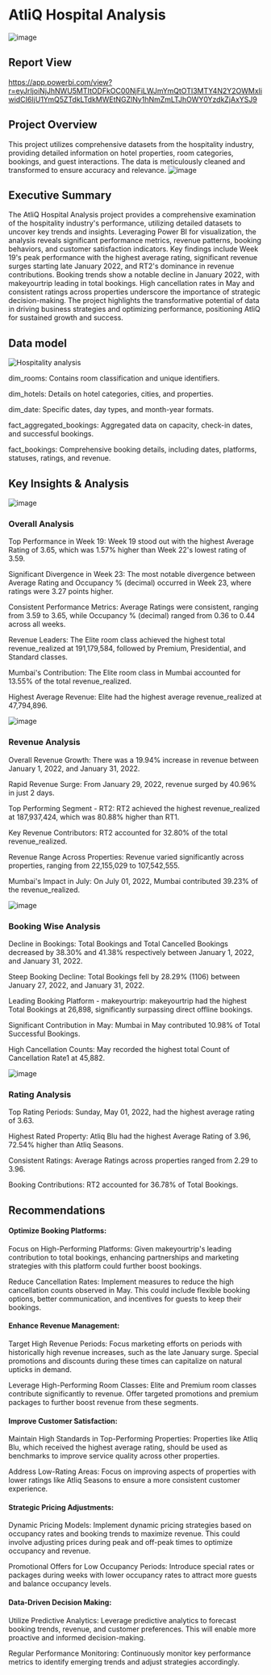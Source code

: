 # AtliQ Hospital Analysis
![image](https://github.com/user-attachments/assets/bdc2dad3-0f59-4ae5-ac8f-298181d5f20b)
## Report View
https://app.powerbi.com/view?r=eyJrIjoiNjJhNWU5MTItODFkOC00NjFiLWJmYmQtOTI3MTY4N2Y2OWMxIiwidCI6IjU1YmQ5ZTdkLTdkMWEtNGZlNy1hNmZmLTJhOWY0YzdkZjAxYSJ9
## Project Overview
This project utilizes comprehensive datasets from the hospitality industry, providing detailed information on hotel properties, room categories, bookings, and guest interactions. The data is meticulously cleaned and transformed to ensure accuracy and relevance.
![image](https://github.com/user-attachments/assets/35ffb171-aa20-4ac8-a3f9-afb11ca1a140)

## Executive Summary
The AtliQ Hospital Analysis project provides a comprehensive examination of the hospitality industry's performance, utilizing detailed datasets to uncover key trends and insights. Leveraging Power BI for visualization, the analysis reveals significant performance metrics, revenue patterns, booking behaviors, and customer satisfaction indicators. Key findings include Week 19's peak performance with the highest average rating, significant revenue surges starting late January 2022, and RT2's dominance in revenue contributions. Booking trends show a notable decline in January 2022, with makeyourtrip leading in total bookings. High cancellation rates in May and consistent ratings across properties underscore the importance of strategic decision-making. The project highlights the transformative potential of data in driving business strategies and optimizing performance, positioning AtliQ for sustained growth and success.
## Data model
![Hospitality analysis](https://github.com/user-attachments/assets/1ec14b17-df48-4bd2-bed0-cb137a9df493)

dim_rooms: Contains room classification and unique identifiers.

dim_hotels: Details on hotel categories, cities, and properties.

dim_date: Specific dates, day types, and month-year formats.

fact_aggregated_bookings: Aggregated data on capacity, check-in dates, and successful bookings.

fact_bookings: Comprehensive booking details, including dates, platforms, statuses, ratings, and revenue.


## Key Insights & Analysis
![image](https://github.com/user-attachments/assets/e29de477-b731-4edd-b967-ec6d2f2f278e)

### Overall Analysis
Top Performance in Week 19: Week 19 stood out with the highest Average Rating of 3.65, which was 1.57% higher than Week 22's lowest rating of 3.59.

Significant Divergence in Week 23: The most notable divergence between Average Rating and Occupancy % (decimal) occurred in Week 23, where ratings were 3.27 points higher.

Consistent Performance Metrics: Average Ratings were consistent, ranging from 3.59 to 3.65, while Occupancy % (decimal) ranged from 0.36 to 0.44 across all weeks.

Revenue Leaders: The Elite room class achieved the highest total revenue_realized at 191,179,584, followed by Premium, Presidential, and Standard classes.

Mumbai's Contribution: The Elite room class in Mumbai accounted for 13.55% of the total revenue_realized.

Highest Average Revenue: Elite had the highest average revenue_realized at 47,794,896.

![image](https://github.com/user-attachments/assets/620ed1f5-4484-42ea-abff-af1bd834147c)

### Revenue Analysis
Overall Revenue Growth: There was a 19.94% increase in revenue between January 1, 2022, and January 31, 2022.

Rapid Revenue Surge: From January 29, 2022, revenue surged by 40.96% in just 2 days.

Top Performing Segment - RT2: RT2 achieved the highest revenue_realized at 187,937,424, which was 80.88% higher than RT1.

Key Revenue Contributors: RT2 accounted for 32.80% of the total revenue_realized.

Revenue Range Across Properties: Revenue varied significantly across properties, ranging from 22,155,029 to 107,542,555.

Mumbai's Impact in July: On July 01, 2022, Mumbai contributed 39.23% of the revenue_realized.

![image](https://github.com/user-attachments/assets/752eddeb-804d-46c7-b14a-0e40a3dae539)

### Booking Wise Analysis
Decline in Bookings: Total Bookings and Total Cancelled Bookings decreased by 38.30% and 41.38% respectively between January 1, 2022, and January 31, 2022.

Steep Booking Decline: Total Bookings fell by 28.29% (1106) between January 27, 2022, and January 31, 2022.

Leading Booking Platform - makeyourtrip: makeyourtrip had the highest Total Bookings at 26,898, significantly surpassing direct offline bookings.

Significant Contribution in May: Mumbai in May contributed 10.98% of Total Successful Bookings.

High Cancellation Counts: May recorded the highest total Count of Cancellation Rate1 at 45,882.

![image](https://github.com/user-attachments/assets/85e016fb-afd0-4fd8-8f45-92ab71db91d7)

### Rating Analysis
Top Rating Periods: Sunday, May 01, 2022, had the highest average rating of 3.63.

Highest Rated Property: Atliq Blu had the highest Average Rating of 3.96, 72.54% higher than Atliq Seasons.

Consistent Ratings: Average Ratings across properties ranged from 2.29 to 3.96.

Booking Contributions: RT2 accounted for 36.78% of Total Bookings.
## Recommendations
#### Optimize Booking Platforms:

 Focus on High-Performing Platforms: Given makeyourtrip's leading contribution to total bookings, enhancing partnerships and marketing strategies with this platform could further boost bookings.

Reduce Cancellation Rates: Implement measures to reduce the high cancellation counts observed in May. This could include flexible booking options, better communication, and incentives for guests to keep their bookings.

#### Enhance Revenue Management:

Target High Revenue Periods: Focus marketing efforts on periods with historically high revenue increases, such as the late January surge. Special promotions and discounts during these times can capitalize on natural upticks in demand.

Leverage High-Performing Room Classes: Elite and Premium room classes contribute significantly to revenue. Offer targeted promotions and premium packages to further boost revenue from these segments.

#### Improve Customer Satisfaction:

Maintain High Standards in Top-Performing Properties: Properties like Atliq Blu, which received the highest average rating, should be used as benchmarks to improve service quality across other properties.

Address Low-Rating Areas: Focus on improving aspects of properties with lower ratings like Atliq Seasons to ensure a more consistent customer experience.

#### Strategic Pricing Adjustments:

Dynamic Pricing Models: Implement dynamic pricing strategies based on occupancy rates and booking trends to maximize revenue. This could involve adjusting prices during peak and off-peak times to optimize occupancy and revenue.

Promotional Offers for Low Occupancy Periods: Introduce special rates or packages during weeks with lower occupancy rates to attract more guests and balance occupancy levels.

#### Data-Driven Decision Making:

Utilize Predictive Analytics: Leverage predictive analytics to forecast booking trends, revenue, and customer preferences. This will enable more proactive and informed decision-making.

Regular Performance Monitoring: Continuously monitor key performance metrics to identify emerging trends and adjust strategies accordingly.
